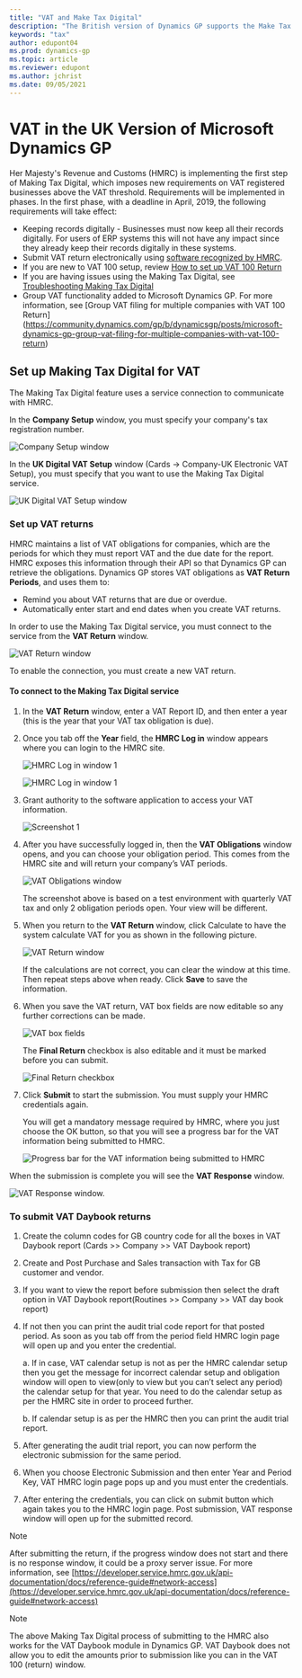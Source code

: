 ```yaml
---
title: "VAT and Make Tax Digital"
description: "The British version of Dynamics GP supports the Make Tax Digital service."
keywords: "tax"
author: edupont04
ms.prod: dynamics-gp
ms.topic: article
ms.reviewer: edupont
ms.author: jchrist
ms.date: 09/05/2021
---
```


# VAT in the UK Version of Microsoft Dynamics GP

Her Majesty's Revenue and Customs (HMRC) is implementing the first step of Making Tax Digital, which imposes new requirements on VAT registered businesses above the VAT threshold. Requirements will be implemented in phases. In the first phase, with a deadline in April, 2019, the following requirements will take effect:

* Keeping records digitally - Businesses must now keep all their records digitally. For users of ERP systems this will not have any impact since they already keep their records digitally in these systems.  
* Submit VAT return electronically using [software recognized by HMRC](https://www.gov.uk/guidance/software-for-sending-income-tax-updates).
* If you are new to VAT 100 setup, review [How to set up VAT 100 Return](https://community.dynamics.com/gp/b/dynamicsgp/archive/2019/01/29/microsoft-dynamics-gp-information-about-the-vat-100-return)
* If you are having issues using the Making Tax Digital, see [Troubleshooting Making Tax Digital]( https://community.dynamics.com/gp/b/dynamicsgp/archive/2019/03/12/microsoft-dynamics-gp-39-making-tax-digital-39-functionality-for-uk-vat)
* Group VAT functionality added to Microsoft Dynamics GP. For more information, see [Group VAT filing for multiple companies with VAT 100 Return] (https://community.dynamics.com/gp/b/dynamicsgp/posts/microsoft-dynamics-gp-group-vat-filing-for-multiple-companies-with-vat-100-return)

## Set up Making Tax Digital for VAT

The Making Tax Digital feature uses a service connection to communicate with HMRC.

In the **Company Setup** window, you must specify your company's tax registration number.

![Company Setup window](media/uk-tax-company-setup.png)

In the **UK Digital VAT Setup** window (Cards -> Company-UK Electronic VAT Setup), you must specify that you want to use the Making Tax Digital service.  

![UK Digital VAT Setup window](media/uk-tax-digital-tax-setup.png)

### Set up VAT returns

HMRC maintains a list of VAT obligations for companies, which are the periods for which they must report VAT and the due date for the report. HMRC exposes this information through their API so that Dynamics GP can retrieve the obligations. Dynamics GP stores VAT obligations as **VAT Return Periods**, and uses them to:

* Remind you about VAT returns that are due or overdue.  
* Automatically enter start and end dates when you create VAT returns.  

In order to use the Making Tax Digital service, you must connect to the service from the **VAT Return** window.

![VAT Return window](media/uk-tax-vat-return.png)

To enable the connection, you must create a new VAT return.

#### To connect to the Making Tax Digital service

1. In the **VAT Return** window, enter a VAT Report ID, and then enter a year (this is the year that your VAT tax obligation is due).

2. Once you tab off the **Year** field, the **HMRC Log in** window appears where you can login to the HMRC site.

    ![HMRC Log in window 1](media/uk-tax-gov1.png)

    ![HMRC Log in window 1](media/uk-tax-gov2.png)

3. Grant authority to the software application to access your VAT information. 

    ![Screenshot 1](media/uk-tax-gov3.png)

4. After you have successfully logged in, then the **VAT Obligations** window opens, and you can choose your obligation period. This comes from the HMRC site and will return your company’s VAT periods.

    ![VAT Obligations window](media/uk-tax-obligations.png)

    The screenshot above is based on a test environment with quarterly VAT tax and only 2 obligation periods open. Your view will be different.

5. When you return to the **VAT Return** window, click Calculate to have the system calculate VAT for you as shown in the following picture.

    ![VAT Return window](media/uk-tax-vat-return2.png)

    If the calculations are not correct, you can clear the window at this time. Then repeat steps above when ready. Click **Save** to save the information.

6. When you save the VAT return, VAT box fields are now editable so any further corrections can be made.

    ![VAT box fields](media/uk-tax-vat-return3.png)

    The **Final Return** checkbox is also editable and it must be marked before you can submit. 

    ![Final Return checkbox ](media/uk-tax-vat-return4.png)

7. Click **Submit** to start the submission. You must supply your HMRC credentials again.

    You will get a mandatory message required by HMRC, where you just choose the OK button, so that you will see a progress bar for the VAT information being submitted to HMRC.

    ![Progress bar for the VAT information being submitted to HMRC](media/uk-vat-submit.png)

When the submission is complete you will see the **VAT Response** window.

![VAT Response window.](media/uk-tax-vat-response.png)

### To submit VAT Daybook returns

1.	Create the column codes for GB country code for all the boxes in VAT Daybook report (Cards >> Company >> VAT Daybook report)

2.	Create and Post Purchase and Sales transaction with Tax for GB customer and vendor.

3.	If you want to view the report before submission then select the draft option in VAT Daybook report(Routines >> Company >> VAT day book report)

4.	If not then you can print the audit trial code report for that posted period. As soon as you tab off from the period field HMRC login page will open up and you enter the credential.

    a.	If in case, VAT calendar setup is not as per the HMRC calendar setup then you get the message for incorrect calendar setup and obligation window will open to view(only to view but you can’t select any period) the calendar setup for that year. You need to do the calendar setup as per the HMRC site in order to proceed further.

    b.	If calendar setup is as per the HMRC then you can print the audit trial report.
    
5.	After generating the audit trial report, you can now perform the electronic submission for the same period.

6.	When you choose Electronic Submission and then enter Year and Period Key, VAT HMRC login page pops up and you must enter the credentials.

7.	After entering the credentials, you can click on submit button which again takes you to the HMRC login page. Post submission, VAT response window will open up for the submitted record.


> [!NOTE]
> After submitting the return, if the progress window does not start and there is no response window, it could be a proxy server issue. For more information, see [https://developer.service.hmrc.gov.uk/api-documentation/docs/reference-guide#network-access](https://developer.service.hmrc.gov.uk/api-documentation/docs/reference-guide#network-access)  

> [!NOTE]
> The above Making Tax Digital process of submitting to the HMRC also works for the VAT Daybook module in Dynamics GP.  VAT Daybook does not allow you to edit the amounts prior to submission like you can in the VAT 100 (return) window. 

